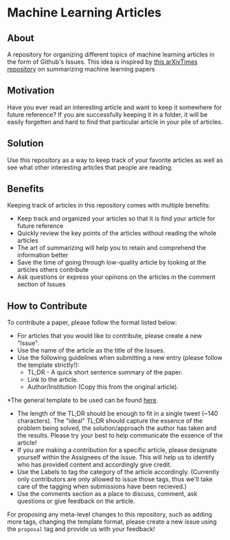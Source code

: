 # Machine Learning Articles

## About

A repository for organizing different topics of machine learning articles in the form of Github's Issues. This idea is inspired by [this arXivTimes repository](https://github.com/yutarochan/arXivTimes) on summarizing machine learning papers

## Motivation

Have you ever read an interesting article and want to keep it somewhere for future reference? If you are successfully keeping it in a folder, it will be easily forgetten and hard to find that particular article in your pile of articles.   

## Solution

Use this repository as a way to keep track of your favorite articles as well as see what other interesting articles that people are reading. 

## Benefits
Keeping track of articles in this repository comes with multiple benefits:

* Keep track and organized your articles so that it is find your article for future reference
* Quickly review the key points of the articles without reading the whole articles
* The art of summarizing will help you to retain and comprehend the information better
* Save the time of going through low-quality article by looking at the articles others contribute
* Ask questions or express your opinons on the articles in the comment section of Issues

## How to Contribute

To contribute a paper, please follow the format listed below:

* For articles that you would like to contribute, please create a new "Issue".
* Use the name of the article as the title of the Issues.
* Use the following guidelines when submitting a new entry (please follow the template strictly!):
  * TL;DR - A quick short sentence summary of the paper.
  * Link to the article.
  * Author/Institution (Copy this from the original article).
  
*The general template to be used can be found [here](./ISSUE_TEMPLATE.md).
* The length of the TL;DR should be enough to fit in a single tweet (~140 characters). The "ideal" TL;DR should capture the essence of the problem being solved, the solution/approach the author has taken and the results. Please try your best to help communicate the essence of the article!
* If you are making a contribution for a specific article, please designate yourself within the Assignees of the issue. This will help us to identify who has provided content and accordingly give credit.
* Use the Labels to tag the category of the article accordingly. (Currently only contributors are only allowed to issue those tags, thus we'll take care of the tagging when submissions have been recieved.)
* Use the comments section as a place to discuss, comment, ask questions or give feedback on the article.

For proposing any meta-level changes to this repository, such as adding more tags, changing the template format, please create a new issue using the `proposal` tag and provide us with your feedback!

